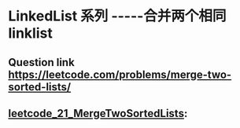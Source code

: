 # LinkedList 系列 -----合并两个相同linklist
## Question link  https://leetcode.com/problems/merge-two-sorted-lists/ ##
## [leetcode_21_MergeTwoSortedLists](./leetcode_21_MergeTwoSortedLists.py): ##
